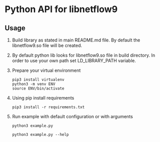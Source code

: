 # Python API for libnetflow9

## Usage

1. Build library as stated in main README.md file.
   By default the libnetflow9.so file will be created.

2. By default python lib looks for libnetflow9.so file in build directory.
   In order to use your own path set LD_LIBRARY_PATH variable.

3. Prepare your virtual environment

    ```console
    pip3 install virtualenv
    python3 -m venv ENV
    source ENV/bin/activate
    ```

4. Using pip install requirements

    ```console
    pip3 install -r requirements.txt
    ```

5. Run example with default configuration or with arguments

    ```console
    python3 example.py
    ```

    ```console
    python3 example.py --help
    ```

